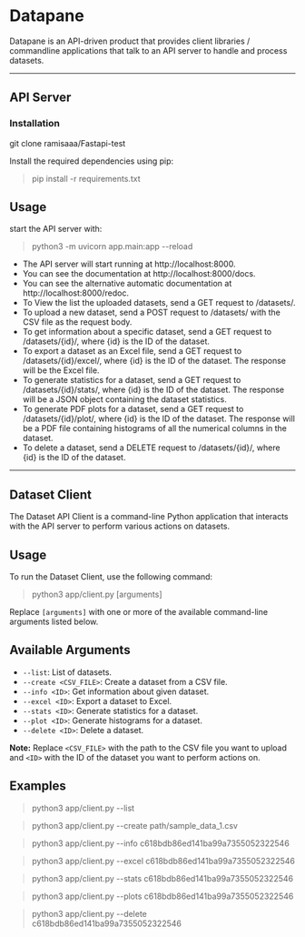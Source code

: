 # Datapane
Datapane is an API-driven product that provides client libraries / commandline applications that talk to an API server to handle and process datasets.

-----------------------------------------------------------------------

## API Server

### Installation

git clone ramisaaa/Fastapi-test

Install the required dependencies using pip:
> pip install -r requirements.txt


## Usage
start the API server with:

>  python3 -m uvicorn app.main:app --reload

* The API server will start running at http://localhost:8000.
* You can see the documentation at http://localhost:8000/docs.
* You can see the alternative automatic documentation at http://localhost:8000/redoc.
* To View the list the uploaded datasets, send a GET request to /datasets/.
* To upload a new dataset, send a POST request to /datasets/ with the CSV file as the request body.
* To get information about a specific dataset, send a GET request to /datasets/{id}/, where {id} is the ID of the dataset.
* To export a dataset as an Excel file, send a GET request to /datasets/{id}/excel/, where {id} is the ID of the dataset. The response will be the Excel file.
* To generate statistics for a dataset, send a GET request to /datasets/{id}/stats/, where {id} is the ID of the dataset. The response will be a JSON object containing the dataset statistics.
* To generate PDF plots for a dataset, send a GET request to /datasets/{id}/plot/, where {id} is the ID of the dataset. The response will be a PDF file containing histograms of all the numerical columns in the dataset.
* To delete a dataset, send a DELETE request to /datasets/{id}/, where {id} is the ID of the dataset.



-----------------------------------------------------------------------
## Dataset Client 

The Dataset API Client is a command-line Python application that interacts with the API server to perform various actions on datasets.


## Usage

To run the Dataset Client, use the following command:

> python3 app/client.py [arguments]


Replace `[arguments]` with one or more of the available command-line arguments listed below.

## Available Arguments

- `--list`: List of datasets.
- `--create <CSV_FILE>`: Create a dataset from a CSV file.
- `--info <ID>`: Get information about given dataset.
- `--excel <ID>`: Export a dataset to Excel.
- `--stats <ID>`: Generate statistics for a dataset.
- `--plot <ID>`: Generate histograms for a dataset.
- `--delete <ID>`: Delete a dataset.

**Note:** Replace `<CSV_FILE>` with the path to the CSV file you want to upload and `<ID>` with the ID of the dataset you want to perform actions on.

## Examples


> python3 app/client.py --list

> python3 app/client.py --create path/sample_data_1.csv

> python3 app/client.py --info c618bdb86ed141ba99a7355052322546

> python3 app/client.py --excel c618bdb86ed141ba99a7355052322546

>  python3 app/client.py --stats c618bdb86ed141ba99a7355052322546

>  python3 app/client.py --plots c618bdb86ed141ba99a7355052322546

> python3 app/client.py --delete c618bdb86ed141ba99a7355052322546